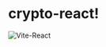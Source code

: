 # crypto-react!


![Vite-React](https://github.com/yvrjprshr/crypto-react/assets/66880935/e4d81e65-bfbf-4fe8-9d3f-c29c72951035)
